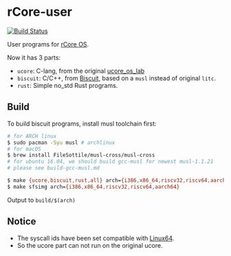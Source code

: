 # rCore-user

[![Build Status](https://travis-ci.org/wangrunji0408/rcore_user.svg?branch=master)](https://travis-ci.org/wangrunji0408/rcore_user)

User programs for [rCore OS](https://github.com/wangrunji0408/RustOS).


Now it has 3 parts:

* `ucore`: C-lang, from the original [ucore_os_lab](https://github.com/chyyuu/ucore_os_plus)
* `biscuit`: C/C++, from [Biscuit](https://github.com/mit-pdos/biscuit), based on a `musl` instead of original `litc`.
* `rust`: Simple no_std Rust programs.

## Build

To build biscuit programs, install musl toolchain first:

```bash
# for ARCH linux
$ sudo pacman -Syu musl # archlinux
# for macOS
$ brew install FileSottile/musl-cross/musl-cross 
# for ubuntu 16.04, we should build gcc-musl for newest musl-1.1.21
# please see build-gcc-musl.md
```

```bash
$ make {ucore,biscuit,rust,all} arch={i386,x86_64,riscv32,riscv64,aarch64}
$ make sfsimg arch={i386,x86_64,riscv32,riscv64,aarch64}
```

Output to `build/$(arch)`


## Notice

* The syscall ids have been set compatible with [Linux64](https://syscalls64.paolostivanin.com).
* So the ucore part can not run on the original ucore.
